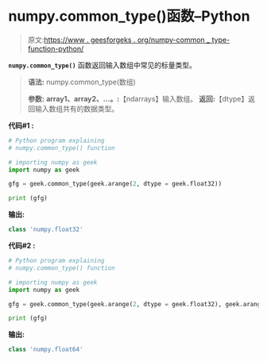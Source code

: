 # numpy.common_type()函数–Python

> 原文:[https://www . geesforgeks . org/numpy-common _ type-function-python/](https://www.geeksforgeeks.org/numpy-common_type-function-python/)

**`numpy.common_type()`** 函数返回输入数组中常见的标量类型。

> **语法:** numpy.common_type(数组)
> 
> **参数:**
> **array1、array2、…。:**【ndarrays】输入数组。
> **返回:**【dtype】返回输入数组共有的数据类型。

**代码#1 :**

```py
# Python program explaining
# numpy.common_type() function

# importing numpy as geek 
import numpy as geek 

gfg = geek.common_type(geek.arange(2, dtype = geek.float32))

print (gfg)
```

**输出:**

```py
class 'numpy.float32'

```

**代码#2 :**

```py
# Python program explaining
# numpy.common_type() function

# importing numpy as geek 
import numpy as geek 

gfg = geek.common_type(geek.arange(2, dtype = geek.float32), geek.arange(2))

print (gfg)
```

**输出:**

```py
class 'numpy.float64'

```